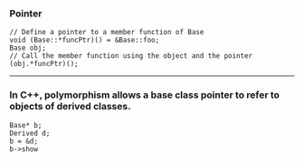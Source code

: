 ### Pointer 

    // Define a pointer to a member function of Base 
    void (Base::*funcPtr)() = &Base::foo; 
    Base obj; 
    // Call the member function using the object and the pointer
    (obj.*funcPtr)();

---

### In C++, polymorphism allows a base class pointer to refer to objects of derived classes.

    Base* b;
    Derived d; 
    b = &d; 
    b->show